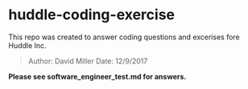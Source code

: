 # huddle-coding-exercise

This repo was created to answer coding questions and excerises fore Huddle Inc.

> Author: David Miller
> Date: 12/9/2017


**Please see software_engineer_test.md for answers.**